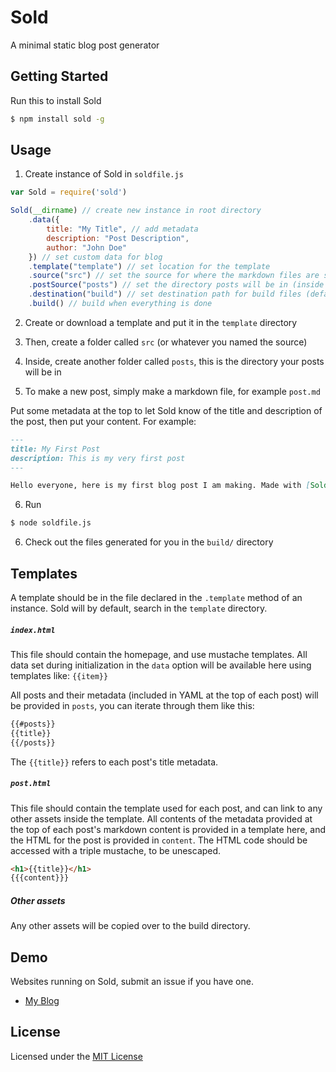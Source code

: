 # Sold

A minimal static blog post generator

## Getting Started

Run this to install Sold
```sh
$ npm install sold -g
```

## Usage

1) Create instance of Sold in `soldfile.js`
```js
var Sold = require('sold')

Sold(__dirname) // create new instance in root directory
    .data({
        title: "My Title", // add metadata
        description: "Post Description",
        author: "John Doe"
    }) // set custom data for blog
    .template("template") // set location for the template
    .source("src") // set the source for where the markdown files are stored (default is src)
    .postSource("posts") // set the directory posts will be in (inside of the source directory) (default is posts)
    .destination("build") // set destination path for build files (default is build)
    .build() // build when everything is done
```

2) Create or download a template and put it in the `template` directory

3) Then, create a folder called `src` (or whatever you named the source)

4) Inside, create another folder called `posts`, this is the directory your posts will be in

5) To make a new post, simply make a markdown file, for example `post.md`

Put some metadata at the top to let Sold know of the title and description of the post, then put your content. For example:
```markdown
---
title: My First Post
description: This is my very first post
---

Hello everyone, here is my first blog post I am making. Made with [Sold](https://github.com/KingPixil/sold)
```

6) Run

```sh
$ node soldfile.js
```

6) Check out the files generated for you in the `build/` directory

## Templates

A template should be in the file declared in the `.template` method of an instance. Sold will by default, search in the `template` directory.

##### `index.html`

This file should contain the homepage, and use mustache templates. All data set during initialization in the `data` option will be available here using templates like: `{{item}}`

All posts and their metadata (included in YAML at the top of each post) will be provided in `posts`, you can iterate through them like this:

```html
{{#posts}}
{{title}}
{{/posts}}
```

The `{{title}}` refers to each post's title metadata.

##### ```post.html```

This file should contain the template used for each post, and can link to any other assets inside the template. All contents of the metadata provided at the top of each post's markdown content is provided in a template here, and the HTML for the post is provided in `content`. The HTML code should be accessed with a triple mustache, to be unescaped.

```html
<h1>{{title}}</h1>
{{{content}}}
```

##### Other assets

Any other assets will be copied over to the build directory.


## Demo

Websites running on Sold, submit an issue if you have one.

- [My Blog](http://blog.kabir.ml)


## License

Licensed under the [MIT License](http://kingpixil.github.io/license)
